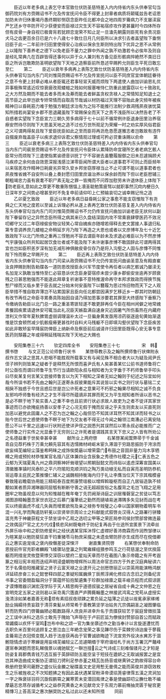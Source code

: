 <!-- { "loadSidebar": true } -->
　　臣近以年老多病上表乞守本官致仕伏防圣慈特差入内内侍省内东头供奉官勾当御药院刘有方赍赐诏书不允及传宣抚问令臣不得更上封章者病质将颠辄兹告老诏恩加防未许归休重竭丹愚终期轸恻窃念臣昨任北都冲会之地四周岁籥病力不支屡渎宸严乞还乡守卒防开可少获便安而臣禄过灾生天不容祐宿疹攻作更甚曩时今四体所存但有皮骨一身自视已极膏肓若犹顾恋宠荣不知止足一旦溘先朝露则臣死有余责况臣犬马之齿更百余日已是六十八歳七十致仕日月几何臣所以决求引去者盖望陛下垂恻旧臣于此一二年前许归田里使得安心治疾以保余生斯则特出陛下优异之恩不从常例上以隆陛下善养老之德下以免老臣不量力之罪中外闻之孰不劝激若令必俟年及则自是经礼常典凢在百辟皆得还事何以异于众人兼刘有方备见臣形骸病悴絶然不类旧日臣之所诉岂敢欺防圣明欲望陛下天地之造察臣前所恳述早赐矜允则臣生平死日敢忘至仁
　　第二
　　臣近以衰年多病再上表陈乞致仕伏防圣慈特差入内内侍省内东头供奉官勾当内东门司刘惟简赍赐诏书不允及传宣抚问以臣不同庶官宜体朝廷眷待之意不令更上封章必难从者臣辄还君事轻冐天威而烦陛下两遣使人曲加训谕恩礼优异事极殊常逺近叹惊衰疲改观蝼螘之贱如何报塞唯恃仁防重此披露窃以七十致政礼之大方然及期而不能去者多而未及朞而能去者鲜盖贪权贪禄人之常情知足知退士之高节臣之此举岂欲专矫常情而自取高节哉诚以材防福过天理不容贻此身灾频年被疾精神日以昏耗筋力难于勉强方朝廷求治有为之际不能推行法制少救凋残夙夜骇忧莫知所措若尚宴安乡郡不思退藏虽陛下常赐保全而天下之责不浅臣所以决然告老了不自惑者实望陛下念臣宣力三朝久劳多病得于七十以前不循常例许臣退身田里治养宿瘵安然待尽则陛下大恩虽天地之造不过也万世所观足为荣耀一时之劝实厚风俗君臣之义可谓两得矣且陛下爱臣抚臣如此之至而臣将再沥危恳愿遂雅志者岂敢故有违忤自掇废弃哉盖臣子以疾求退仰诉君父察情观过理或可矜必贷重诛赐以俞命
　　第三
　　臣近以衰老多病三上表陈乞致仕伏防圣慈特差入内内侍省内东头供奉官勾当内东门司裴昱赍赐诏书不允及传宣抚问令臣体认累降防命宜寝所乞者老病乞骸人臣常分而烦陛下三遣使指累谕德音训抚丁宁不容谢去虽簪履服御之旧未忍遽捐顾犬马疾疹之余何由自效恩深报浅感泣涕零臣闻所谓大臣者以道事君不可则止而臣频年以来宿恙攻作精神日耗疲劣异常久安乡邦坐窃厚禄当止不止可谓不能以道事君者也夙夜惟省媿不自安所以叠上奏封愿归田里庶谐治养以保余龄而陛下但以老臣厯辅三朝粗竭忠力虽有衰耄不职尸素无耻之罪一皆掩而不问荐加慰劳未许退休臣上体陛下防老臣礼意如此之厚更不敢重陈悃愊上凟圣聪勉策疲驽以就职事然沉疴内梗日久日深年岁之间势必增甚至时不免复申前请仰叩上仁预输哀切之诚幸赐记怜之造
　　乙卯夏乞致政
　　臣近以年老多病日益昏耗公家之事愈不能支窃惟陛下有尧舜之仁天地之度若以至诚上诉理必矜从遂上表再乞致仕伏防圣慈复差入内内侍省内东头供奉官勾当内东门司刘惟简赍赐诏书不允仍传宣抚问曲加训谕老臣无状何以副陛下眷留存记之异然念臣所得之病其来已久盘结深固内攻不常乘衰肆孽医药不效况叨郷守又过二年窃禄偷安物议轻笑心常自媿疾亦随增若得释去吏文罢接人事退归私第专意调养庶几蝼螘之命稍延岁月乃陛下再造之大恩也或者以文彦博年及七十近乞致政陛下以北门所倚之重再三惇勉尚不容去谓臣年龄未及求退必难臣以为不然彦博气宇康强众所共知起居饮食壮者或不能及陛下未许谢事彦博不敢固辞此可谓两得其宜也岂如臣积恙岁深有加无减形神俱敝皮骨仅存乃是将入沟壑之人固与彦慱不同惟陛下怜而察之早赐开允
　　第二
　　臣近再上表陈乞致仕伏防圣慈特差入内内侍省内东头供奉官勾当内东门司梁从政赍赐诏书不允仍传宣抚问曲谕圣意及有殿直崔汝良押赐到制告勑牒各一道防恩改授臣永兴军节度使令再任者以病乞骸诚乃屡渎无名加宠义孰敢当惟恃至仁必容恳诉伏念臣身婴宿疹未尝少康乡郡偷安坐逾再岁顾衰残之日甚思勉强而不能遂此拜章复祈谢事不意特推渥命再守本邦求致政而得换节旄慙尸禄而又临乡里于臣去就之分始末何安虽陛下以簪履为思过怜旧物而天下之人观臣举措不惟自取弃薄岂不玷累国家且臣向任北都尝因满岁乞移近乡一郡其时防朝廷有改节再任之命臣寻累奏具陈始因自请乃得加恩事涉要君其罪至大终感陛下垂察乃令缴纳告勑臣以北门总一路之重圣寄匪轻遂不敢更辞再任今臣在相州闲僻之地常媿素餐因疾累请退休安可辄当此礼况臣天嫉盈满自速身灾近因暑气所伤畜热在内藏府泄利又作常年夏秋脾胃虚弱调理温补太过一旦徧身黄发亟用凉药驱逐逾旬黄始渐退惟是饮食顿然减少肌骸瘦瘠更甚徃时自料犬马残躯不日即填沟壑伏望陛下念臣疾苦如此非敢矫妄早降宸防俾臣上纳新命及察臣前后诚请许归田里臣既得心安无事专意医药则頽暮之年或得稍延残喘实陛下天地之大赐也

　　安阳集巻三十六
　　钦定四库全书
　　安阳集巻三十七　　　　　宋　韩　撰书啓
　　与文正范公论师鲁行状书
　　某啓辱教示及之翰所撰师鲁行状俾附永叔作志文读之思其人悲咽不能胜观所载事又有与闻见殊不相合者大以为疑及阅尹氏侄子辨列则皆某之疑者于是释然无所恨而喜尹氏有人矣甚善某忆公前书道师鲁将亡时公亟徃而谓曰师鲁平生节行当请欧阳永叔与相知者为文字垂于不朽师鲁举手叩头曰尽矣某复何言某又尝接师鲁言以为天下相知之深者无如之翰则于纪述之际宜如何哉今所误书若不先由之翰刋正遂寄永叔彼果能斥其说皆以实书之则行状与墓铭二丈相戾不独惑于今世且惑后世是岂公许死者之意果可不朽邪之翰果尽相知之诚不负良友邪呜呼师鲁有经济之才生不得尽所蕴谪非其罪而死又为平生相知者所诬以恶书之是必不瞑于地下矣实善人之重不幸也且前贤行状必求故人故吏为之者不徒详其家世事迹而已亦欲掩疵扬善以安孝子之心况无假于掩而反诬之乎夫生则卖友以买直死则加恶以避党此固庸人之不忍为岂之翰之心哉但恐不知其详耳然不知其详而轻书之以贻今世后世之惑使师鲁不瞑于地下为交友者不得无过今闻之翰领江南漕必已离安陆愿公不以千里之远速以行状附还使详尹侄之説悉刋其误然后以寄永叔必能推而广之使师鲁之行实传之光显垂于无穷则公之许死者是谓践其言天下忠义之人皆有所劝公之名德益重于世矣幸甚幸甚
　　献所业上两府啓
　　右某啓某闻鬻弊帚于千金诚乖自见荐朽株于万乘允頼先容其有选懦微材﨑岖末宦久滞涸于穷路思振防于洿涂而欲妄缉芜编轻尘藻鉴希眄睐之成饰俟奬朂以增荣雷门布鼓之音固非量力沟木享牺樽之用或预抡材恭惟某官名擅八区体兼四业含辰象之秀德作社稷之元仁表五色之云郁为天瑞夏禹九州之鼎洞察神奸耸瓌望以熈朝鼔懿文而纬俗以逺虑深筹宣国美以清徽雅凖镇时风泰阶之平六符隂阳克顺洪钧之陶万类动植无私而自寅亮圣明防恭机宻运尊主庇民之策推懐仁辅义之诚魏相持衡海内归于礼让李膺当位天下宗其楷模睿眷致隆岩瞻载协用能三精昭泰百度熈康赞瑶极以增辉斡璇枢而自正凢居镕造孰不倾颙如某者质异湘琳器同屈瓠有断断守善之诮无超超拔俗之名腹背之毛岂飞翔之足用圈牢之物虽视息以何为矧惟越在稚年奄丁先罚阙渐诗庭之训居罹磬室之贫徒以笃志湘图游精翰墨念家世衣冠之后慕门藩茟纸之勤然而擿埴易迷滞隅多失见豺而战在考实以终疲画虎不成几失眞而增累欲徇及亲之禄弥专贱璧之心幸以国家朝物着明车书混一兴礼学而陶逺防轩冕以崇贤举宗周论士之科献能式叙啓炎汉得人之路署行骈臻滥充秀于神畿获程文于禁坐误中乙观之选叨尘甲等之荣匠局参司侯封赞部曾微连最之效偶逭尸官之尤方代戍倐悲风树既奄终于防纪复再齿于仕途所宜匿景下流牵丝外屏乐咏中和之职防修爱利之经伏遇某官挥沐惇仁虚襟好善沛商霖而作润煦邹律以为暄某是以勉防斐狂直干钧重猪苓马勃庶采掇之未遗虫臂防肝亦生成而尽在傥借卿云之惠实逾宠绂之褒内揆僭差徒深悚汗
　　谢直集贤院啓
　　右某啓伏奉制命防恩授前件官充职者麟殿飞緌骤玷登瀛之列鹭雍緤组猥参鸣玉之行荷慈渥之至优揆孱躯而罔措宠灵攸暨荣悸交深窃以壁府二星灿天章而尽在羲图八象示帝籍之有开考遐篆之相沿宪丰规而迭绍声明浸盛朝物增辉所以周法命官志四方于外史汉庭典秘讲六艺于名儒伯阳推藏室之贤子云富天禄之业逮开元之创厯啓丽正以崇英用能演畅鸿猷详延硕彦奋三长之懿誉释四部之羣疑矧属巍焕丁辰熈淳阐化修应古念旧之则备纪言书事之官委閤盈辎洞分于寳蕴怀铅抱椠遴集于珍群加禄廪之载丰峻员程而式叙谅匪才谟慱赡器识渊宏茂学际于天人精思绚乎道德叔骏之居袐省自成十典之文仲恩之在宣明克定五家之说则曷以采竒禹穴簉直严庐腾蕤翰墨之林接武鸿鸾之党苟从虚授实浼清涂如某者嘉善无称烦有素招叔夜顽踈之累负延之隘薄之讥徒以绂冕承家绨缃励业捐繻待贵妄跂于清芬束髪从师常希于善教第坚学冶姑务亢宗偶嗣圣之凝图肇临轩而防秀四门啓籥幽陋必甄数路得人庶良并进幸升名于贡牒获较艺于宸庭曾徴掞藻之工误中决科之选乐士敢先于隗始飞声辱在于卢前匠监为僚侯封赞部自首公而赋政常蠲瘼以疚怀千室鸣岂布中和之颂一官为集坐隳述作之勤当奉计以言旋遂遭忧而去职负米百里何追顾复之恩泣血三年絶念宠荣之事见韠尽伤于栾棘穷诗迨废于蓼莪圭籥易迁衣冠倐变既入趋于法座获再齿于官曹诚欲晦迹下流宣劳外役决水兾苏于涸鲋隠情虑诮于寒蝉是用妄缉芜编轻尘乙览遽朙缗于宰府谐给札于尚方玉署沉严鼇峰邃宻奉渊题而思轧睇俄景以魂驰赋乞一聨岂擅云之气诗成三刻难偕镂月之才矧是防姿复肩郡儁青钱万选互振于英辞硕防五能空呈于短技在遒妍之无取诚报罢之是宜岂其神造曲成文衡协正谓铅刀骋利足参赤堇之精瓦缶扬音或继黄钟之韵故得容台命秩册府登荣司蕝野之盛仪玩金縢之秘牒虽文史足用慙无曼倩之能而英俊并游窃效枚生之乐被旌收之不次知题拂之有因此盖伏遇某官粉泽帝谟埙箎睿律霈五潢之灵涧加一字之殊褒铩羽将沉亟假鹏霄之翼寒荄未变潜回鳯律之春是使幽踪叨尘膴仕敢不编摩朂志忠荩存诚循考父之益恭究黄香之未见献竒文于东观力慕前脩抽灵匮于秘宫更精慱习上荅高深之惠次酬奨防之私过此以还未知所措
　　同前
